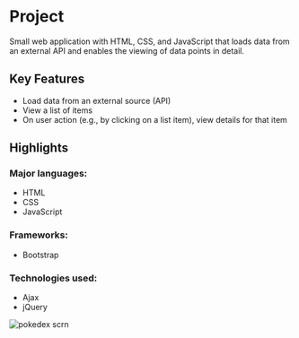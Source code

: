 # Project
Small web application with HTML, CSS, and JavaScript that loads data from an external API and enables the viewing of data points in detail.

## Key Features
- Load data from an external source (API)
- View a list of items
- On user action (e.g., by clicking on a list item), view details for that item

## Highlights

### Major languages:
- HTML
- CSS
- JavaScript

### Frameworks: 
- Bootstrap

### Technologies used: 
- Ajax
- jQuery

![pokedex scrn](https://user-images.githubusercontent.com/112392352/195071490-86500fba-634b-4ce9-bdbd-0a8a4331f046.png)
